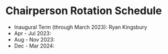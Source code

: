 # Chairperson Rotation Schedule

- Inaugural Term (through March 2023): Ryan Kingsbury
- Apr - Jul 2023: 
- Aug - Nov 2023:
- Dec - Mar 2024: 
